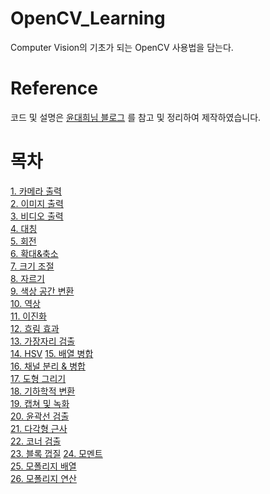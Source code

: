 # OpenCV_Learning
Computer Vision의 기초가 되는 OpenCV 사용법을 담는다.

# Reference
코드 및 설명은 [윤대희님 블로그](https://076923.github.io/posts/#Python-OpenCV)
를 참고 및 정리하여 제작하였습니다.

# 목차
[1. 카메라 출력](https://github.com/CV-JaeHa/OpenCV_Learning/blob/main/1.%20%EC%B9%B4%EB%A9%94%EB%9D%BC%20%EC%B6%9C%EB%A0%A5.py)  
[2. 이미지 출력](https://github.com/CV-JaeHa/OpenCV_Learning/blob/main/2.%20%EC%9D%B4%EB%AF%B8%EC%A7%80%20%EC%B6%9C%EB%A0%A5.py)  
[3. 비디오 출력](https://github.com/CV-JaeHa/OpenCV_Learning/blob/main/3.%20%EB%B9%84%EB%94%94%EC%98%A4%20%EC%B6%9C%EB%A0%A5.py)  
[4. 대칭](https://github.com/CV-JaeHa/OpenCV_Learning/blob/main/4.%20%EB%8C%80%EC%B9%AD.py)  
[5. 회전](https://github.com/CV-JaeHa/OpenCV_Learning/blob/main/5.%20%ED%9A%8C%EC%A0%84.py)  
[6. 확대&축소](https://github.com/CV-JaeHa/OpenCV_Learning/blob/main/6.%20%ED%99%95%EB%8C%80%26%EC%B6%95%EC%86%8C.py)  
[7. 크기 조절](https://github.com/CV-JaeHa/OpenCV_Learning/blob/main/7.%20%ED%81%AC%EA%B8%B0%20%EC%A1%B0%EC%A0%88.py)  
[8. 자르기](https://github.com/CV-JaeHa/OpenCV_Learning/blob/main/8.%20%EC%9E%90%EB%A5%B4%EA%B8%B0.py)  
[9. 색상 공간 변환](https://github.com/CV-JaeHa/OpenCV_Learning/blob/main/9.%20%EC%83%89%EC%83%81%20%EA%B3%B5%EA%B0%84%20%EB%B3%80%ED%99%98.py)  
[10. 역상](https://github.com/CV-JaeHa/OpenCV_Learning/blob/main/10.%20%EC%97%AD%EC%83%81.py)  
[11. 이진화](https://github.com/CV-JaeHa/OpenCV_Learning/blob/main/11.%20%EC%9D%B4%EC%A7%84%ED%99%94.py)  
[12. 흐림 효과](https://github.com/CV-JaeHa/OpenCV_Learning/blob/main/12.%20%ED%9D%90%EB%A6%BC%20%ED%9A%A8%EA%B3%BC.py)  
[13. 가장자리 검출](https://github.com/CV-JaeHa/OpenCV_Learning/blob/main/13.%20%EA%B0%80%EC%9E%A5%EC%9E%90%EB%A6%AC%20%EA%B2%80%EC%B6%9C.py)  
[14. HSV](https://github.com/CV-JaeHa/OpenCV_Learning/blob/main/14.%20HSV.py)
[15. 배열 병합](https://github.com/CV-JaeHa/OpenCV_Learning/blob/main/15.%20%EB%B0%B0%EC%97%B4%20%EB%B3%91%ED%95%A9.py)  
[16. 채널 분리 & 병합](https://github.com/CV-JaeHa/OpenCV_Learning/blob/main/16.%20%EC%B1%84%EB%84%90%20%EB%B6%84%EB%A6%AC%20%26%20%EB%B3%91%ED%95%A9.py)  
[17. 도형 그리기](https://github.com/CV-JaeHa/OpenCV_Learning/blob/main/17.%20%EB%8F%84%ED%98%95%20%EA%B7%B8%EB%A6%AC%EA%B8%B0.py)  
[18. 기하학적 변환](https://github.com/CV-JaeHa/OpenCV_Learning/blob/main/18.%20%EA%B8%B0%ED%95%98%ED%95%99%EC%A0%81%20%EB%B3%80%ED%99%98.py)  
[19. 캡쳐 및 녹화](https://github.com/CV-JaeHa/OpenCV_Learning/blob/main/19.%20%EC%BA%A1%EC%B3%90%20%EB%B0%8F%20%EB%85%B9%ED%99%94.py)  
[20. 윤곽선 검출](https://github.com/CV-JaeHa/OpenCV_Learning/blob/main/20.%20%EC%9C%A4%EA%B3%BD%EC%84%A0%20%EA%B2%80%EC%B6%9C.py)  
[21. 다각형 근사](https://github.com/CV-JaeHa/OpenCV_Learning/blob/main/21.%20%EB%8B%A4%EA%B0%81%ED%98%95%20%EA%B7%BC%EC%82%AC.py)  
[22. 코너 검출](https://github.com/CV-JaeHa/OpenCV_Learning/blob/main/22.%20%EC%BD%94%EB%84%88%20%EA%B2%80%EC%B6%9C.py)  
[23. 블록 껍질](https://github.com/CV-JaeHa/OpenCV_Learning/blob/main/23.%20%EB%B8%94%EB%A1%9D%20%EA%BB%8D%EC%A7%88.py)
[24. 모멘트](https://github.com/CV-JaeHa/OpenCV_Learning/blob/main/24.%20%EB%AA%A8%EB%A9%98%ED%8A%B8.py)  
[25. 모폴리지 배열](https://github.com/CV-JaeHa/OpenCV_Learning/blob/main/25.%20%EB%AA%A8%ED%8F%B4%EB%A6%AC%EC%A7%80%20%EB%B3%80%ED%99%98.py)  
[26. 모폴리지 연산](https://github.com/CV-JaeHa/OpenCV_Learning/blob/main/26.%20%EB%AA%A8%ED%8F%B4%EB%A6%AC%EC%A7%80%20%EC%97%B0%EC%82%B0.py)  